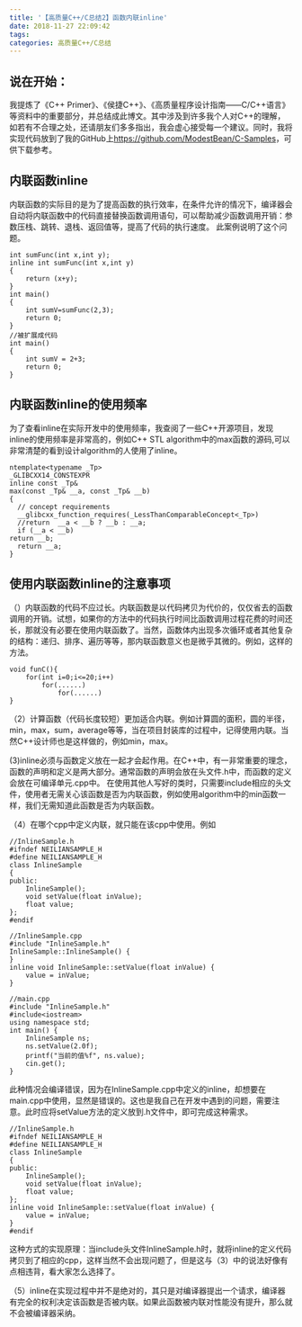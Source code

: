 ```yaml
---
title: '【高质量C++/C总结2】函数内联inline'
date: 2018-11-27 22:09:42
tags:
categories: 高质量C++/C总结
---
```

## 说在开始：

我提炼了《C++ Primer》、《侯捷C++》、《高质量程序设计指南——C/C++语言》等资料中的重要部分，并总结成此博文。其中涉及到许多我个人对C++的理解，如若有不合理之处，还请朋友们多多指出，我会虚心接受每一个建议。同时，我将实现代码放到了我的GitHub上<https://github.com/ModestBean/C-Samples>，可供下载参考。
<!-- more -->
## 内联函数inline
内联函数的实际目的是为了提高函数的执行效率，在条件允许的情况下，编译器会自动将内联函数中的代码直接替换函数调用语句，可以帮助减少函数调用开销：参数压栈、跳转、退栈、返回值等，提高了代码的执行速度。
此案例说明了这个问题。
```
int sumFunc(int x,int y);
inline int sumFunc(int x,int y)
{
	return (x+y);
}
int main()
{
	int sumV=sumFunc(2,3);
	return 0;
}
//被扩展成代码
int main()
{
	int sumV = 2+3;
	return 0;
}
```
## 内联函数inline的使用频率
为了查看inline在实际开发中的使用频率，我查阅了一些C++开源项目，发现inline的使用频率是非常高的，例如C++ STL algorithm中的max函数的源码,可以非常清楚的看到设计algorithm的人使用了inline。
```
ntemplate<typename _Tp>
_GLIBCXX14_CONSTEXPR
inline const _Tp&
max(const _Tp& __a, const _Tp& __b)
{
  // concept requirements
  __glibcxx_function_requires(_LessThanComparableConcept<_Tp>)
  //return  __a < __b ? __b : __a;
  if (__a < __b)
return __b;
  return __a;
}
```
## 使用内联函数inline的注意事项
（）内联函数的代码不应过长。内联函数是以代码拷贝为代价的，仅仅省去的函数调用的开销。试想，如果你的方法中的代码执行时间比函数调用过程花费的时间还长，那就没有必要在使用内联函数了。当然，函数体内出现多次循环或者其他复杂的结构：递归、排序、遍历等等，那内联函数意义也是微乎其微的。例如，这样的方法。
```
void funC(){
    for(int i=0;i<=20;i++)
        for(......)
            for(......)
}
```

（2）计算函数（代码长度较短）更加适合内联。例如计算圆的面积，圆的半径，min，max，sum，average等等，当在项目封装库的过程中，记得使用内联。当然C++设计师也是这样做的，例如min，max。

(3)inline必须与函数定义放在一起才会起作用。在C++中，有一非常重要的理念，函数的声明和定义是两大部分。通常函数的声明会放在头文件.h中，而函数的定义会放在可编译单元.cpp中。  在使用其他人写好的类时，只需要include相应的头文件，使用者无需关心该函数是否为内联函数，例如使用algorithm中的min函数一样，我们无需知道此函数是否为内联函数。

（4）在哪个cpp中定义内联，就只能在该cpp中使用。例如
```
//InlineSample.h
#ifndef NEILIANSAMPLE_H
#define NEILIANSAMPLE_H
class InlineSample
{
public:
	InlineSample();
	void setValue(float inValue);
	float value;
};
#endif

//InlineSample.cpp
#include "InlineSample.h"
InlineSample::InlineSample() {
}
inline void InlineSample::setValue(float inValue) {
	value = inValue;
} 

//main.cpp
#include "InlineSample.h"
#include<iostream>
using namespace std;
int main() {
	InlineSample ns;
	ns.setValue(2.0f);
	printf("当前的值%f", ns.value);
	cin.get();
}
```
此种情况会编译错误，因为在InlineSample.cpp中定义的inline，却想要在main.cpp中使用，显然是错误的。这也是我自己在开发中遇到的问题，需要注意。此时应将setValue方法的定义放到.h文件中，即可完成这种需求。
```
//InlineSample.h
#ifndef NEILIANSAMPLE_H
#define NEILIANSAMPLE_H
class InlineSample
{
public:
	InlineSample();
	void setValue(float inValue);
	float value;
};
inline void InlineSample::setValue(float inValue) {
	value = inValue;
}
#endif 
```
这种方式的实现原理：当include头文件InlineSample.h时，就将inline的定义代码拷贝到了相应的cpp，这样当然不会出现问题了，但是这与（3）中的说法好像有点相违背，看大家怎么选择了。


（5）inline在实现过程中并不是绝对的，其只是对编译器提出一个请求，编译器有完全的权利决定该函数是否被内联。如果此函数被内联对性能没有提升，那么就不会被编译器采纳。


